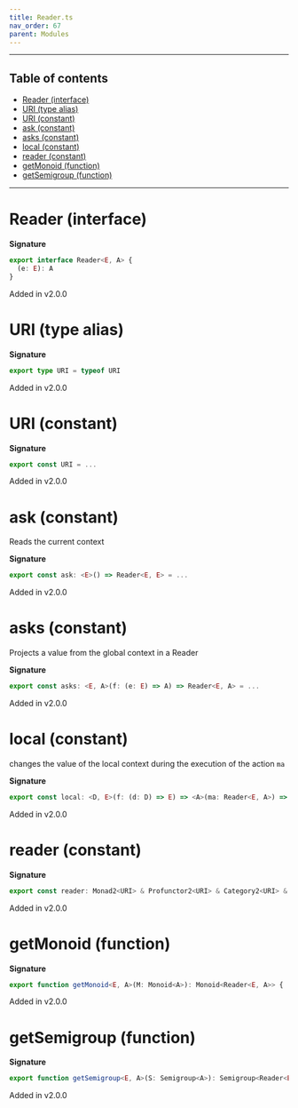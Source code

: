 ```yaml
---
title: Reader.ts
nav_order: 67
parent: Modules
---
```


---

<h2 class="text-delta">Table of contents</h2>

- [Reader (interface)](#reader-interface)
- [URI (type alias)](#uri-type-alias)
- [URI (constant)](#uri-constant)
- [ask (constant)](#ask-constant)
- [asks (constant)](#asks-constant)
- [local (constant)](#local-constant)
- [reader (constant)](#reader-constant)
- [getMonoid (function)](#getmonoid-function)
- [getSemigroup (function)](#getsemigroup-function)

---

# Reader (interface)

**Signature**

```ts
export interface Reader<E, A> {
  (e: E): A
}
```

Added in v2.0.0

# URI (type alias)

**Signature**

```ts
export type URI = typeof URI
```

Added in v2.0.0

# URI (constant)

**Signature**

```ts
export const URI = ...
```

Added in v2.0.0

# ask (constant)

Reads the current context

**Signature**

```ts
export const ask: <E>() => Reader<E, E> = ...
```

Added in v2.0.0

# asks (constant)

Projects a value from the global context in a Reader

**Signature**

```ts
export const asks: <E, A>(f: (e: E) => A) => Reader<E, A> = ...
```

Added in v2.0.0

# local (constant)

changes the value of the local context during the execution of the action `ma`

**Signature**

```ts
export const local: <D, E>(f: (d: D) => E) => <A>(ma: Reader<E, A>) => Reader<D, A> = ...
```

Added in v2.0.0

# reader (constant)

**Signature**

```ts
export const reader: Monad2<URI> & Profunctor2<URI> & Category2<URI> & Strong2<URI> & Choice2<URI> = ...
```

Added in v2.0.0

# getMonoid (function)

**Signature**

```ts
export function getMonoid<E, A>(M: Monoid<A>): Monoid<Reader<E, A>> { ... }
```

Added in v2.0.0

# getSemigroup (function)

**Signature**

```ts
export function getSemigroup<E, A>(S: Semigroup<A>): Semigroup<Reader<E, A>> { ... }
```

Added in v2.0.0
